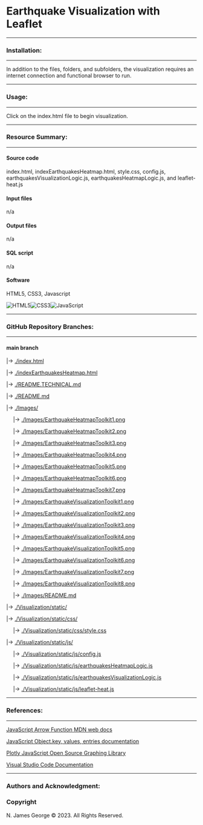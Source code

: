 # **Earthquake Visualization with Leaflet**

----

### **Installation:**

----

In addition to the files, folders, and subfolders, the visualization requires an internet connection and functional browser to run.

----

### **Usage:**

----

Click on the index.html file to begin visualization.

----

### **Resource Summary:**

----

#### Source code

index.html, indexEarthquakesHeatmap.html, style.css, config.js, earthquakesVisualizationLogic.js, earthquakesHeatmapLogic.js, and leaflet-heat.js

#### Input files

n/a

#### Output files

n/a

#### SQL script

n/a

#### Software

HTML5, CSS3, Javascript

![HTML5](https://img.shields.io/badge/html5-%23E34F26.svg?style=for-the-badge&logo=html5&logoColor=white)![CSS3](https://img.shields.io/badge/css3-%231572B6.svg?style=for-the-badge&logo=css3&logoColor=white)![JavaScript](https://img.shields.io/badge/javascript-%23323330.svg?style=for-the-badge&logo=javascript&logoColor=%23F7DF1E)

----

### **GitHub Repository Branches:**

----

#### main branch 

|&rarr; [./index.html](./index.html)

|&rarr; [./indexEarthquakesHeatmap.html](./indexEarthquakesHeatmap.html)

|&rarr; [./README.TECHNICAL.md](./README.TECHNICAL.md)

|&rarr; [./README.md](./README.md)

|&rarr; [./Images/](./Images/)

  &emsp; |&rarr; [./Images/EarthquakeHeatmapToolkit1.png](./Images/EarthquakeHeatmapToolkit1.png)

  &emsp; |&rarr; [./Images/EarthquakeHeatmapToolkit2.png](./Images/EarthquakeHeatmapToolkit2.png)

  &emsp; |&rarr; [./Images/EarthquakeHeatmapToolkit3.png](./Images/EarthquakeHeatmapToolkit3.png)

  &emsp; |&rarr; [./Images/EarthquakeHeatmapToolkit4.png](./Images/EarthquakeHeatmapToolkit4.png)

  &emsp; |&rarr; [./Images/EarthquakeHeatmapToolkit5.png](./Images/EarthquakeHeatmapToolkit5.png)

  &emsp; |&rarr; [./Images/EarthquakeHeatmapToolkit6.png](./Images/EarthquakeHeatmapToolkit6.png)

  &emsp; |&rarr; [./Images/EarthquakeHeatmapToolkit7.png](./Images/EarthquakeHeatmapToolkit7.png)

  &emsp; |&rarr; [./Images/EarthquakeVisualizationToolkit1.png](./Images/EarthquakeVisualizationToolkit1.png)

  &emsp; |&rarr; [./Images/EarthquakeVisualizationToolkit2.png](./Images/EarthquakeVisualizationToolkit2.png)

  &emsp; |&rarr; [./Images/EarthquakeVisualizationToolkit3.png](./Images/EarthquakeVisualizationToolkit3.png)

  &emsp; |&rarr; [./Images/EarthquakeVisualizationToolkit4.png](./Images/EarthquakeVisualizationToolkit4.png)

  &emsp; |&rarr; [./Images/EarthquakeVisualizationToolkit5.png](./Images/EarthquakeVisualizationToolkit5.png)

  &emsp; |&rarr; [./Images/EarthquakeVisualizationToolkit6.png](./Images/EarthquakeVisualizationToolkit6.png)

  &emsp; |&rarr; [./Images/EarthquakeVisualizationToolkit7.png](./Images/EarthquakeVisualizationToolkit7.png)

  &emsp; |&rarr; [./Images/EarthquakeVisualizationToolkit8.png](./Images/EarthquakeVisualizationToolkit8.png)

  &emsp; |&rarr; [./Images/README.md](./Images/README.md)

|&rarr; [./Visualization/static/](./Visualization/static/)

|&rarr; [./Visualization/static/css/](./Visualization/static/css/)

  &emsp; |&rarr; [./Visualization/static/css/style.css](./Visualization/static/css/style.css)

|&rarr; [./Visualization/static/js/](./static/js/)

  &emsp; |&rarr; [./Visualization/static/js/config.js](./Visualization/static/js/config.js)

  &emsp; |&rarr; [./Visualization/static/js/earthquakesHeatmapLogic.js](./Visualization/static/js/earthquakesHeatmapLogic.js)

  &emsp; |&rarr; [./Visualization/static/js/earthquakesVisualizationLogic.js](./Visualization/static/js/earthquakesVisualizationLogic.js)

  &emsp; |&rarr; [./Visualization/static/js/leaflet-heat.js](./Visualization/static/js/leaflet-heat.js)

----

### **References:**

----

[JavaScript Arrow Function MDN web docs](https://developer.mozilla.org/en-US/docs/Web/JavaScript/Reference/Functions/Arrow_functions)

[JavaScript Object.key, values, entries documentation](https://javascript.info/keys-values-entries)

[Plotly JavaScript Open Source Graphing Library](https://plotly.com/javascript/)

[Visual Studio Code Documentation](https://code.visualstudio.com/docs)

----

### **Authors and Acknowledgment:**

### Copyright

N. James George © 2023. All Rights Reserved.
